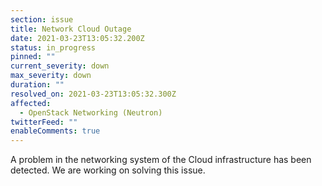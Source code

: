 ```yaml
---
section: issue
title: Network Cloud Outage
date: 2021-03-23T13:05:32.200Z
status: in_progress
pinned: ""
current_severity: down
max_severity: down
duration: ""
resolved_on: 2021-03-23T13:05:32.300Z
affected:
  - OpenStack Networking (Neutron)
twitterFeed: ""
enableComments: true
---
```

A problem in the networking system of the Cloud infrastructure has been detected. We are working on solving this issue.